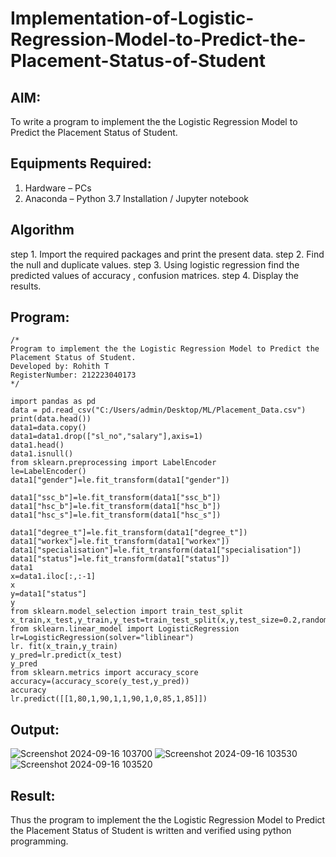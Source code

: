 # Implementation-of-Logistic-Regression-Model-to-Predict-the-Placement-Status-of-Student

## AIM:
To write a program to implement the the Logistic Regression Model to Predict the Placement Status of Student.

## Equipments Required:
1. Hardware – PCs
2. Anaconda – Python 3.7 Installation / Jupyter notebook

## Algorithm
step 1. Import the required packages and print the present data.
step 2. Find the null and duplicate values.
step 3. Using logistic regression find the predicted values of accuracy , confusion matrices. 
step 4. Display the results.

## Program:
```
/*
Program to implement the the Logistic Regression Model to Predict the Placement Status of Student.
Developed by: Rohith T
RegisterNumber: 212223040173
*/

import pandas as pd
data = pd.read_csv("C:/Users/admin/Desktop/ML/Placement_Data.csv")
print(data.head())
data1=data.copy()
data1=data1.drop(["sl_no","salary"],axis=1)
data1.head()
data1.isnull()
from sklearn.preprocessing import LabelEncoder
le=LabelEncoder()
data1["gender"]=le.fit_transform(data1["gender"])

data1["ssc_b"]=le.fit_transform(data1["ssc_b"])
data1["hsc_b"]=le.fit_transform(data1["hsc_b"])
data1["hsc_s"]=le.fit_transform(data1["hsc_s"])

data1["degree_t"]=le.fit_transform(data1["degree_t"])
data1["workex"]=le.fit_transform(data1["workex"])
data1["specialisation"]=le.fit_transform(data1["specialisation"])
data1["status"]=le.fit_transform(data1["status"])
data1
x=data1.iloc[:,:-1]
x
y=data1["status"]
y
from sklearn.model_selection import train_test_split
x_train,x_test,y_train,y_test=train_test_split(x,y,test_size=0.2,random_state=0)
from sklearn.linear_model import LogisticRegression 
lr=LogisticRegression(solver="liblinear")
lr. fit(x_train,y_train)
y_pred=lr.predict(x_test)
y_pred
from sklearn.metrics import accuracy_score
accuracy=(accuracy_score(y_test,y_pred))
accuracy
lr.predict([[1,80,1,90,1,1,90,1,0,85,1,85]])
```

## Output:
![Screenshot 2024-09-16 103700](https://github.com/user-attachments/assets/cc6969a6-f27f-479e-a752-39ec5f5ef0c9)
![Screenshot 2024-09-16 103530](https://github.com/user-attachments/assets/3b8d87b8-7026-4f8f-a0d4-dd4d44725218)
![Screenshot 2024-09-16 103520](https://github.com/user-attachments/assets/bb25a037-84a7-43b5-a574-4eef314d0c62)



## Result:
Thus the program to implement the the Logistic Regression Model to Predict the Placement Status of Student is written and verified using python programming.
